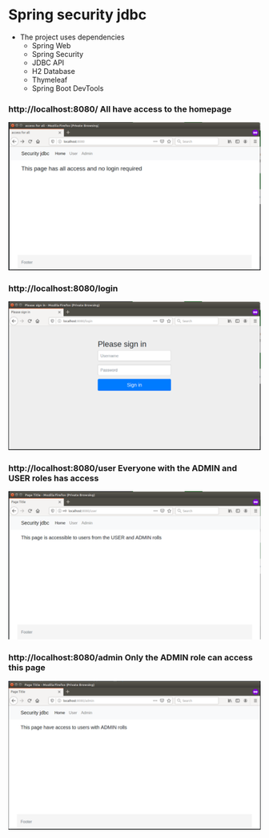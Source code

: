 # Spring security jdbc

* The project uses dependencies
    * Spring Web
    * Spring Security
    * JDBC API
    * H2 Database
    * Thymeleaf
    * Spring Boot DevTools

### http://localhost:8080/ All have access to the homepage
![home page](./images/image01.png)

### http://localhost:8080/login
![login page](./images/image02.png)

### http://localhost:8080/user Everyone with the ADMIN and USER roles has access
![user page](./images/image03.png)

### http://localhost:8080/admin Only the ADMIN role can access this page
![user page](./images/image04.png)